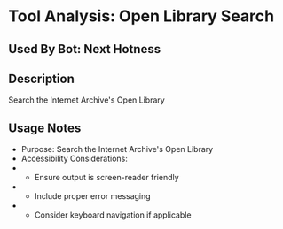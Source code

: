 # Tool Analysis: Open Library Search

## Used By Bot: Next Hotness

## Description
Search the Internet Archive's Open Library


## Usage Notes
- Purpose: Search the Internet Archive's Open Library
- Accessibility Considerations:
- - Ensure output is screen-reader friendly
- - Include proper error messaging
- - Consider keyboard navigation if applicable
